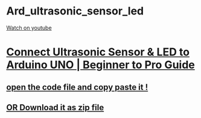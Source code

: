 # Ard_ultrasonic_sensor_led
<a href="https://youtu.be/uv7Y_cqbrSE"> Watch on youtube
# Connect Ultrasonic Sensor &amp; LED to Arduino UNO | Beginner to Pro Guide
## open the code file and copy paste it !
## OR Download it as zip file
